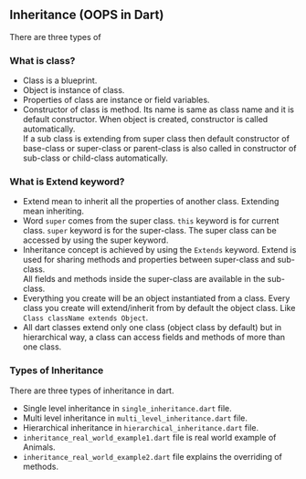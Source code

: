 ## Inheritance (OOPS in Dart)

There are three types of

### What is class?

- Class is a blueprint.
- Object is instance of class.
- Properties of class are instance or field variables.
- Constructor of class is method. Its name is same as class name and it is default constructor.
  When object is created, constructor is called automatically.
  <br/>If a sub class is extending from super class then default constructor of base-class or
  super-class or parent-class is also
  called in constructor of sub-class or child-class automatically.

### What is Extend keyword?

- Extend mean to inherit all the properties of another class. Extending mean inheriting.
- Word `super` comes from the super class. `this` keyword is for
  current class.
  `super` keyword is for the super-class. The super class can be accessed by using the super
  keyword.
- Inheritance concept is achieved by using the `Extends` keyword. Extend is used for sharing methods
  and properties between super-class and sub-class.
  <br/>All fields and methods inside the super-class are available in the sub-class.
- Everything you create will be an object instantiated from a class.
  Every class you create will extend/inherit from by default the object class.
  Like `Class className extends Object`.
- All dart classes extend only one class (object class by default) but in hierarchical way, a class
  can access fields and methods of more than one class.

### Types of Inheritance

There are three types of inheritance in dart.

- Single level inheritance in `single_inheritance.dart` file.
- Multi level inheritance in `multi_level_inheritance.dart` file.
- Hierarchical inheritance in `hierarchical_inheritance.dart` file.
- `inheritance_real_world_example1.dart` file is real world example of Animals.
- `inheritance_real_world_example2.dart` file explains the overriding of methods.
